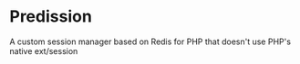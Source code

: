 # Predission
A custom session manager based on Redis for PHP that doesn't use PHP's native ext/session
